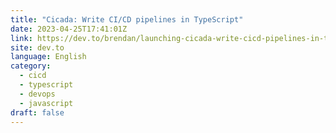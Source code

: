 ```yaml
---
title: "Cicada: Write CI/CD pipelines in TypeScript"
date: 2023-04-25T17:41:01Z
link: https://dev.to/brendan/launching-cicada-write-cicd-pipelines-in-typescript-3i31?utm_medium=RSS&utm_source=news.12bit.vn
site: dev.to
language: English
category:
  - cicd
  - typescript
  - devops
  - javascript
draft: false
---
```

